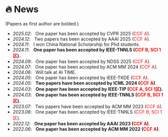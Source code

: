 # 🔥 News
(Papers as first author are bolded.)
- *2025.02*: &nbsp; One paper has been accepted by CVPR 2025 (<font color="red" bgcolor=grey>CCF A</font>).
- *2024.12*: &nbsp; Two papers has been accepted by AAAI 2025 (<font color="red" bgcolor=grey>CCF A</font>).
- *2024.11*: &nbsp; I won China National Scholarship for Phd students.
- *2024.11*: &nbsp; **One paper has been accepted by IEEE-TNNLS (<font color="red" bgcolor=grey>CCF B, SCI 1区</font>).**
- *2024.09*: &nbsp; One paper has been accepted by NDSS 2025 (<font color="red" bgcolor=grey>CCF A</font>).
- *2024.07*: &nbsp; One paper has been accepted by ACM MM 2024 (<font color="red" bgcolor=grey>CCF A</font>).
- *2024.06*: &nbsp; Will talk at AI TIME. 
- *2024.05*: &nbsp; One paper has been accepted by IEEE-TKDE (<font color="red" bgcolor=grey>CCF A</font>). 
- *2024.05*: &nbsp; **Two papers have been accepted by ICML 2024 (<font color="red" bgcolor=grey>CCF A</font>)**. 
- *2024.03*: &nbsp; **One paper has been accepted by IEEE-TIP (<font color="red" bgcolor=grey>CCF A, SCI 1区</font>).**
- *2024.03*: &nbsp; **One paper has been accepted by IEEE-TNNLS (<font color="red" bgcolor=grey>CCF B, SCI 1区</font>).**
- *2023.07*: &nbsp; Two papers have been accepted by ACM MM 2023 (<font color="red" bgcolor=grey>CCF A</font>).
- *2023.06*: &nbsp; One paper has been accepted by IEEE-TNNLS (<font color="red" bgcolor=grey>CCF B, SCI 1区</font>).
- *2022.12*: &nbsp; **One paper has been accepted by AAAI 2023 (<font color="red" bgcolor=grey>CCF A</font>)**.
- *2022.06*: &nbsp; **One paper has been accepted by ACM MM 2022 (<font color="red" bgcolor=grey>CCF A</font>)**.
